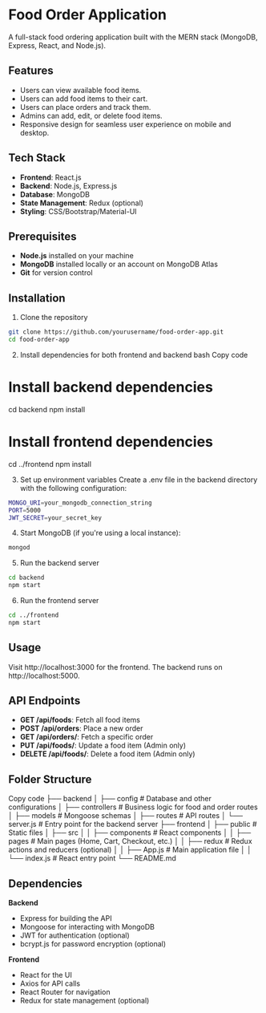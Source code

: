 # Food Order Application

A full-stack food ordering application built with the MERN stack (MongoDB, Express, React, and Node.js).

## Features

- Users can view available food items.
- Users can add food items to their cart.
- Users can place orders and track them.
- Admins can add, edit, or delete food items.
- Responsive design for seamless user experience on mobile and desktop.

## Tech Stack

- **Frontend**: React.js
- **Backend**: Node.js, Express.js
- **Database**: MongoDB
- **State Management**: Redux (optional)
- **Styling**: CSS/Bootstrap/Material-UI

## Prerequisites

- **Node.js** installed on your machine
- **MongoDB** installed locally or an account on MongoDB Atlas
- **Git** for version control

## Installation

1. Clone the repository

```bash
git clone https://github.com/yourusername/food-order-app.git
cd food-order-app
```

2. Install dependencies for both frontend and backend
bash
Copy code
# Install backend dependencies
cd backend
npm install

# Install frontend dependencies
cd ../frontend
npm install


3. Set up environment variables
Create a .env file in the backend directory with the following configuration:
```bash
MONGO_URI=your_mongodb_connection_string
PORT=5000
JWT_SECRET=your_secret_key
```

4. Start MongoDB (if you're using a local instance):
```bash
mongod
```

5. Run the backend server
```bash
cd backend
npm start
```

6. Run the frontend server
```bash
cd ../frontend
npm start
```

## Usage
Visit http://localhost:3000 for the frontend.
The backend runs on http://localhost:5000.

## API Endpoints
- **GET /api/foods**: Fetch all food items
- **POST /api/orders**: Place a new order
- **GET /api/orders/**: Fetch a specific order
- **PUT /api/foods/**: Update a food item (Admin only)
- **DELETE /api/foods/**: Delete a food item (Admin only)

## Folder Structure

Copy code
├── backend
│   ├── config           # Database and other configurations
│   ├── controllers      # Business logic for food and order routes
│   ├── models           # Mongoose schemas
│   ├── routes           # API routes
│   └── server.js        # Entry point for the backend server
├── frontend
│   ├── public           # Static files
│   ├── src
│   │   ├── components   # React components
│   │   ├── pages        # Main pages (Home, Cart, Checkout, etc.)
│   │   ├── redux        # Redux actions and reducers (optional)
│   │   ├── App.js       # Main application file
│   │   └── index.js     # React entry point
└── README.md
## Dependencies
**Backend**
- Express for building the API
- Mongoose for interacting with MongoDB
- JWT for authentication (optional)
- bcrypt.js for password encryption (optional)

**Frontend**
- React for the UI
- Axios for API calls
- React Router for navigation
- Redux for state management (optional)